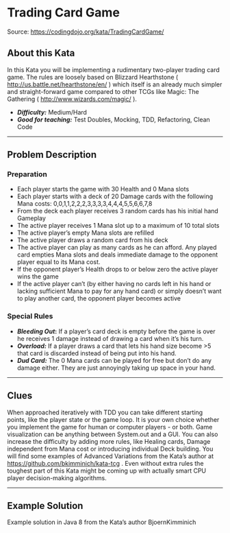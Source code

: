 # Trading Card Game

Source: https://codingdojo.org/kata/TradingCardGame/

## About this Kata
In this Kata you will be implementing a rudimentary two-player trading card game. The rules are loosely based on Blizzard Hearthstone ( http://us.battle.net/hearthstone/en/ ) which itself is an already much simpler and straight-forward game compared to other TCGs like Magic: The Gathering ( http://www.wizards.com/magic/ ).

- _**Difficulty:**_ Medium/Hard
- **_Good for teaching:_** Test Doubles, Mocking, TDD, Refactoring, Clean Code

---

## Problem Description

### Preparation

- Each player starts the game with 30 Health and 0 Mana slots
- Each player starts with a deck of 20 Damage cards with the following Mana costs: 0,0,1,1,2,2,2,3,3,3,3,4,4,4,5,5,6,6,7,8
- From the deck each player receives 3 random cards has his initial hand
Gameplay
- The active player receives 1 Mana slot up to a maximum of 10 total slots
- The active player’s empty Mana slots are refilled
- The active player draws a random card from his deck
- The active player can play as many cards as he can afford. Any played card empties Mana slots and deals immediate damage to the opponent player equal to its Mana cost.
- If the opponent player’s Health drops to or below zero the active player wins the game
- If the active player can’t (by either having no cards left in his hand or lacking sufficient Mana to pay for any hand card) or simply doesn’t want to play another card, the opponent player becomes active

### Special Rules

- **_Bleeding Out_:** If a player’s card deck is empty before the game is over he receives 1 damage instead of drawing a card when it’s his turn.
- **_Overload:_** If a player draws a card that lets his hand size become >5 that card is discarded instead of being put into his hand.
- **_Dud Card:_** The 0 Mana cards can be played for free but don’t do any damage either. They are just annoyingly taking up space in your hand.

---

## Clues

When approached iteratively with TDD you can take different starting points, like the player state or the game loop. It is your own choice whether you implement the game for human or computer players - or both. Game visualization can be anything between System.out and a GUI. You can also increase the difficulty by adding more rules, like Healing cards, Damage independent from Mana cost or introducing individual Deck building. You will find some examples of Advanced Variations from the Kata’s author at https://github.com/bkimminich/kata-tcg . Even without extra rules the toughest part of this Kata might be coming up with actually smart CPU player decision-making algorithms.

---

## Example Solution

Example solution in Java 8 from the Kata’s author BjoernKimminich
